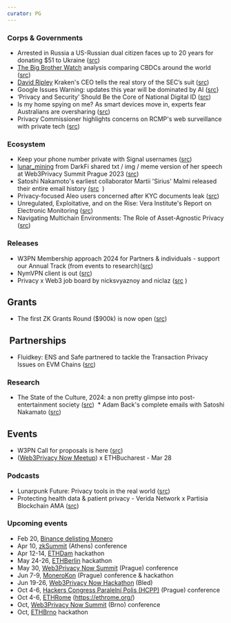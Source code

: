 ```yaml
---
curator: PG
---
```


### Corps & Governments
* Arrested in Russia a US-Russian dual citizen faces up to 20 years for donating $51 to Ukraine ([src](https://www.theguardian.com/world/2024/feb/20/russia-arrests-us-dual-national-for-51-ukrainian-charity-donation))
* [The Big Brother Watch](https://twitter.com/BigBrotherWatch) analysis comparing CBDCs around the world ([src](https://x.com/bigbrotherwatch/status/1761005320938156182?s=46&t=b1BOenGGst5sOeePtNVPjQ))
* [David Ripley](https://twitter.com/DavidLRipley) Kraken's CEO tells the real story of the SEC’s suit ([src](https://x.com/DavidLRipley/status/1760829432292405368?s=20))
* Google Issues Warning: updates this year will be dominated by AI ([src](https://www.forbes.com/sites/zakdoffman/2024/02/12/google-warns-as-free-ai-upgrade-for-iphone-android-and-samsung-users/)}
* ‘Privacy and Security’ Should Be the Core of National Digital ID ([src](https://www.theepochtimes.com/world/privacy-and-security-should-be-the-core-of-national-digital-id-australias-largest-bank-5583047?welcomeuser=1))
* Is my home spying on me? As smart devices move in, experts fear Australians are oversharing ([src](https://www.theguardian.com/technology/2024/feb/11/is-my-home-spying-on-me-as-smart-devices-move-in-experts-fear-australians-are-oversharing))
* Privacy Commissioner highlights concerns on RCMP's web surveillance with private tech ([src](https://www.rebelnews.com/privacy_commissioner_highlights_concerns_on_rcmp_s_web_surveillance_with_private_tech))


### Ecosystem
* Keep your phone number private with Signal usernames ([src](https://www.wired.com/story/signal-launches-usersnames-phone-number-privacy/))
* [lunar_mining](https://twitter.com/lunar_mining) from DarkFi shared txt / img / meme version of her speech at Web3Privacy Summit Prague 2023 ([src](https://dark.fi/insights/memetic-warfare.html))
* Satoshi Nakamoto's earliest collaborator Martii 'Sirius' Malmi released their entire email history [(src](https://bitcoinmagazine.com/technical/bitcoin-adam-backs-complete-emails-satoshi-nakamoto)  )
* Privacy-focused Aleo users concerned after KYC documents leak ([src](https://cointelegraph.com/news/privacy-focused-aleo-users-concerned-after-kyc-documents-leak))
* Unregulated, Exploitative, and on the Rise: Vera Institute's Report on Electronic Monitoring ([src](https://www.eff.org/deeplinks/2024/02/unregulated-exploitative-and-rise-vera-institutes-report-electronic-monitoring))
* Navigating Multichain Environments: The Role of Asset-Agnostic Privacy ([src](https://hackernoon.com/navigating-multichain-environments-the-role-of-asset-agnostic-privacy))

### Releases
* W3PN Membership approach 2024 for Partners & individuals - support our Annual Track (from events to research)([src](https://docs.web3privacy.info/membership/))
* NymVPN client is out ([src](https://x.com/nymproject/status/1760082042274918772?s=20))
* Privacy x Web3 job board by nicksvyaznoy and niclaz ([src](https://docs.google.com/spreadsheets/d/1dN6bIWyOh01Dl-y1iZh-1TASZxKUefD098BUALcnUb8/edit) )

## Grants
* The first ZK Grants Round ($900k) is now open ([src](https://twitter.com/ethereum/status/1760378315141939674))

##  Partnerships
* Fluidkey: ENS and Safe partnered to tackle the Transaction Privacy Issues on EVM Chains ([src](https://news.bitcoin.com/fluidkey-launches-to-tackle-the-transaction-privacy-issues-on-evm-chains/))
 
### Research
* The State of the Culture, 2024: a non pretty glimpse into post-entertainment society ([src](https://www.honest-broker.com/p/the-state-of-the-culture-2024)) 
 * Adam Back's complete emails with Satoshi Nakamato ([src](https://bitcoinmagazine.com/technical/bitcoin-adam-backs-complete-emails-satoshi-nakamoto))

## Events
* W3PN Call for proposals is here ([src](https://twitter.com/web3privacy/status/1757778295934832652))
* ([Web3Privacy Now Meetup](https://web3privacy.info/event/m24buc/)) x ETHBucharest - Mar 28

### Podcasts  
* Lunarpunk Future: Privacy tools in the real world ([src](https://x.com/lunarpunksquad/status/1760681059229048859?s=20))
* Protecting health data & patient privacy - Verida Network x Partisia Blockchain AMA ([src](https://www.youtube.com/watch?v=1XplgVgPiXo))

### Upcoming events
* Feb 20, [Binance delisting Monero](https://www.binance.com/en/support/announcement/binance-will-delist-ant-multi-vai-xmr-on-2024-02-20-f73b083ba6834771b07dbe5319917ae5)
* Apr 10, [zkSummit](https://www.zksummit.com/) (Athens) conference
* Apr 12-14, [ETHDam](https://www.ethdam.com/) hackathon
* May 24-26, [ETHBerlin](https://ethberlin.org/) hackathon
* May 30, [Web3Privacy Now Summit](https://web3privacy.info/events/) (Prague) conference
* Jun 7-9, [MoneroKon](https://monerokon.org/) (Prague) conference & hackathon
* Jun 19-26, [Web3Privacy Now Hackathon](https://web3privacy.info/events/) (Bled)
* Oct 4-6, [Hackers Congress Paralelní Polis (HCPP)](https://hcpp.cz/) (Prague) conference
* Oct 4-6, [ETHRome](hackathon) (https://ethrome.org/)
* Oct, [Web3Privacy Now Summit](https://web3privacy.info/events/) (Brno) conference
* Oct, [ETHBrno](https://ethbrno.cz/) hackathon

